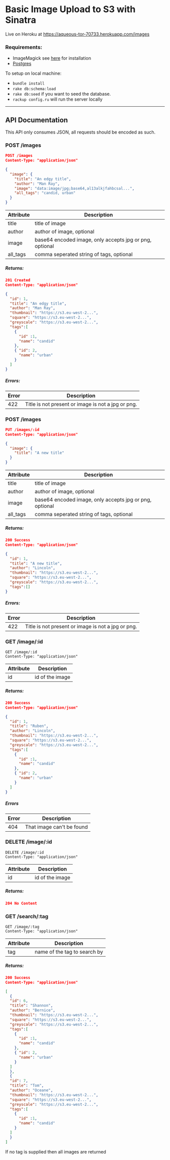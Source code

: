 
Basic Image Upload to S3 with Sinatra
================

Live on Heroku at https://aqueous-tor-70733.herokuapp.com/images

### Requirements:

- ImageMagick see [here](https://github.com/thoughtbot/paperclip/blob/master/README.md#image-processor) for installation
- [Postgres](https://www.postgresql.org/download/macosx/)

To setup on local machine:

- `bundle install`
- `rake db:schema:load`
- `rake db:seed` if you want to seed the database.
- `rackup config.ru` will run the server locally

-------------------------------------------------------------------------

## API Documentation

This API only consumes JSON, all requests should be encoded as such.

### POST /images

```JSON
POST /images
Content-Type: "application/json"

{
  "image": {
    "title": "An edgy title",
    "author": "Man Ray",
    "image": "data:image/jpg;base64,al13alkjfahbcsal...",
    "all_tags": "candid, urban"
  }
}
```

Attribute | Description
--------- | -----------
title     | title of image
author    | author of image, optional
image     | base64 encoded image, only accepts jpg or png, optional
all_tags  | comma seperated string of tags, optional

##### Returns:

```JSON
201 Created
Content-Type: "application/json"

{
  "id": 1,
  "title": "An edgy title",
  "author": "Man Ray",
  "thumbnail": "https://s3.eu-west-2...",
  "square": "https://s3.eu-west-2...",
  "greyscale": "https://s3.eu-west-2...",
  "tags":[
    {
      "id" :1,
      "name": "candid"
    },
    { "id": 2,
      "name": "urban"
    }
  ]
}
```

##### Errors:

Error | Description
----- | ------------
422   | Title is not present or image is not a jpg or png.

### POST /images

```JSON
PUT /images/:id
Content-Type: "application/json"

{
  "image": {
    "title": "A new title"
  }
}
```

Attribute | Description
--------- | -----------
title     | title of image
author    | author of image, optional
image     | base64 encoded image, only accepts jpg or png, optional
all_tags  | comma seperated string of tags, optional

##### Returns:

```JSON
200 Success
Content-Type: "application/json"

{
  "id": 1,
  "title": "A new title",
  "author": "Lincoln",
  "thumbnail": "https://s3.eu-west-2...",
  "square": "https://s3.eu-west-2...",
  "greyscale": "https://s3.eu-west-2...",
  "tags":[]
}
```

##### Errors:

Error | Description
----- | ------------
422   | Title is not present or image is not a jpg or png.


### GET /image/:id

```
GET /image/:id
Content-Type: "application/json"

```

Attribute      | Description
-------------- | -----------
id             | id of the image

##### Returns:

```JSON
200 Success
Content-Type: "application/json"

{
  "id": 1,
  "title": "Ruben",
  "author": "Lincoln",
  "thumbnail": "https://s3.eu-west-2...",
  "square": "https://s3.eu-west-2...",
  "greyscale": "https://s3.eu-west-2...",
  "tags":[
    {
      "id" :1,
      "name": "candid"
    },
    { "id": 2,
      "name": "urban"
    }
  ]
}
```

##### Errors

Error | Description
----- | ------------
404   | That image can't be found

### DELETE /image/:id

```
DELETE /image/:id
Content-Type: "application/json"
```

Attribute      | Description
-------------- | -----------
id             | id of the image

##### Returns:

```JSON
204 No Content

```

### GET /search/:tag

```
GET /image/:tag
Content-Type: "application/json"

```

Attribute      | Description
-------------- | -----------
tag            | name of the tag to search by

##### Returns:

```JSON
200 Success
Content-Type: "application/json"

[
  {
  "id": 6,
  "title": "Shannon",
  "author": "Bernice",
  "thumbnail": "https://s3.eu-west-2...",
  "square": "https://s3.eu-west-2...",
  "greyscale": "https://s3.eu-west-2...",
  "tags":[
    {
      "id" :1,
      "name": "candid"
    },
    { "id": 2,
      "name": "urban"
    }
  ]
  },
  {
  "id": 7,
  "title": "Tom",
  "author": "Oceane",
  "thumbnail": "https://s3.eu-west-2...",
  "square": "https://s3.eu-west-2...",
  "greyscale": "https://s3.eu-west-2...",
  "tags":[
    {
      "id" :1,
      "name": "candid"
    }
  ]
  }
]

```

If no tag is supplied then all images are returned






